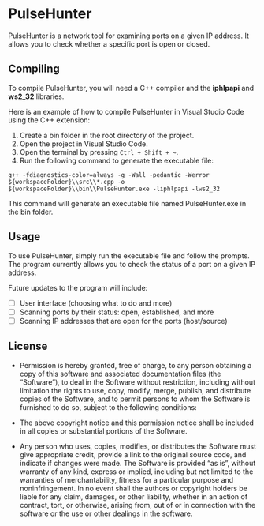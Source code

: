 # PulseHunter

PulseHunter is a network tool for examining ports on a given IP address. It allows you to check whether a specific port is open or closed.
## Compiling

To compile PulseHunter, you will need a C++ compiler and the **iphlpapi** and **ws2_32** libraries.

Here is an example of how to compile PulseHunter in Visual Studio Code using the C++ extension:

1. Create a bin folder in the root directory of the project.
2. Open the project in Visual Studio Code.
3. Open the terminal by pressing ```Ctrl + Shift + ~```.
4. Run the following command to generate the executable file:
```
g++ -fdiagnostics-color=always -g -Wall -pedantic -Werror ${workspaceFolder}\\src\\*.cpp -o ${workspaceFolder}\\bin\\PulseHunter.exe -liphlpapi -lws2_32
```
This command will generate an executable file named PulseHunter.exe in the bin folder.
## Usage

To use PulseHunter, simply run the executable file and follow the prompts. The program currently allows you to check the status of a port on a given IP address.

Future updates to the program will include:

- [ ] User interface (choosing what to do and more)
- [ ] Scanning ports by their status: open, established, and more
- [ ] Scanning IP addresses that are open for the ports (host/source)

## License

+ Permission is hereby granted, free of charge, to any person obtaining a copy of this software and associated documentation files (the “Software”), to deal in the Software without restriction, including without limitation the rights to use, copy, modify, merge, publish, and distribute copies of the Software, and to permit persons to whom the Software is furnished to do so, subject to the following conditions:

+ The above copyright notice and this permission notice shall be included in all copies or substantial portions of the Software.

+ Any person who uses, copies, modifies, or distributes the Software must give appropriate credit, provide a link to the original source code, and indicate if changes were made. The Software is provided “as is”, without warranty of any kind, express or implied, including but not limited to the warranties of merchantability, fitness for a particular purpose and noninfringement. In no event shall the authors or copyright holders be liable for any claim, damages, or other liability, whether in an action of contract, tort, or otherwise, arising from, out of or in connection with the software or the use or other dealings in the software.
